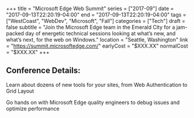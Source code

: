 +++
title = "Microsoft Edge Web Summit"
series = ["2017-09"]
date = "2017-09-13T22:20:19-04:00"
end = "2017-09-13T22:20:19-04:00"
tags = ["WestCoast", "WebDev", "Microsoft", "Fall"]
categories = ["Tech"]
draft = false
subtitle = "Join the Microsoft Edge team in the Emerald City for a jam-packed day of energetic technical sessions looking at what’s new, and what’s next, for the web on Windows."
location = "Seattle, Washington"
link = "https://summit.microsoftedge.com/"
earlyCost = "$XXX.XX"
normalCost = "$XXX.XX"
+++



## Conference Details: 

Learn about dozens of new tools for your sites, from Web Authentication to Grid Layout

Go hands on with Microsoft Edge quality engineers to debug issues and optimize performance
